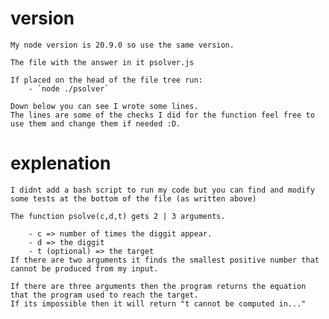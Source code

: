 # version

    My node version is 20.9.0 so use the same version.

    The file with the answer in it psolver.js

    If placed on the head of the file tree run:
        - `node ./psolver`

    Down below you can see I wrote some lines.
    The lines are some of the checks I did for the function feel free to use them and change them if needed :D.

# explenation

    I didnt add a bash script to run my code but you can find and modify some tests at the bottom of the file (as written above) 

    The function psolve(c,d,t) gets 2 | 3 arguments.
    
        - c => number of times the diggit appear.
        - d => the diggit
        - t (optional) => the target
    If there are two arguments it finds the smallest positive number that cannot be produced from my input.

    If there are three arguments then the program returns the equation that the program used to reach the target.
    If its impossible then it will return "t cannot be computed in..."
